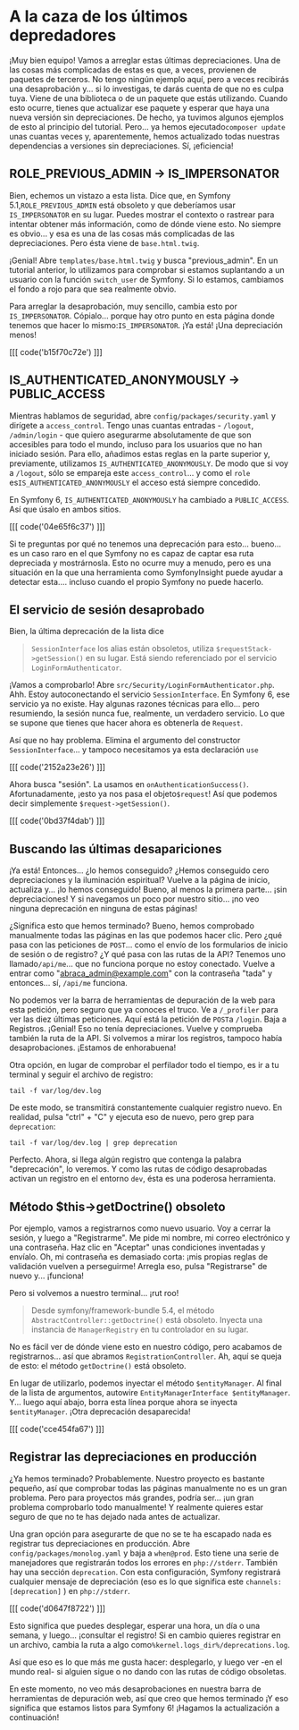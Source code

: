 # A la caza de los últimos depredadores

¡Muy bien equipo! Vamos a arreglar estas últimas depreciaciones. Una de las cosas más complicadas de estas es que, a veces, provienen de paquetes de terceros. No tengo ningún ejemplo aquí, pero a veces recibirás una desaprobación y... si lo investigas, te darás cuenta de que no es culpa tuya. Viene de una biblioteca o de un paquete que estás utilizando. Cuando esto ocurre, tienes que actualizar ese paquete y esperar que haya una nueva versión sin depreciaciones. De hecho, ya tuvimos algunos ejemplos de esto al principio del tutorial. Pero... ya hemos ejecutado`composer update` unas cuantas veces y, aparentemente, hemos actualizado todas nuestras dependencias a versiones sin depreciaciones. Sí, ¡eficiencia!

## ROLE_PREVIOUS_ADMIN -> IS_IMPERSONATOR

Bien, echemos un vistazo a esta lista. Dice que, en Symfony 5.1,`ROLE_PREVIOUS_ADMIN` está obsoleto y que deberíamos usar `IS_IMPERSONATOR` en su lugar. Puedes mostrar el contexto o rastrear para intentar obtener más información, como de dónde viene esto. No siempre es obvio... y esa es una de las cosas más complicadas de las depreciaciones. Pero ésta viene de `base.html.twig`.

¡Genial! Abre `templates/base.html.twig` y busca "previous_admin". En un tutorial anterior, lo utilizamos para comprobar si estamos suplantando a un usuario con la función `switch_user` de Symfony. Si lo estamos, cambiamos el fondo a rojo para que sea realmente obvio.

Para arreglar la desaprobación, muy sencillo, cambia esto por `IS_IMPERSONATOR`. Cópialo... porque hay otro punto en esta página donde tenemos que hacer lo mismo:`IS_IMPERSONATOR`. ¡Ya está! ¡Una depreciación menos!

[[[ code('b15f70c72e') ]]]

## IS_AUTHENTICATED_ANONYMOUSLY -> PUBLIC_ACCESS

Mientras hablamos de seguridad, abre `config/packages/security.yaml` y dirígete a `access_control`. Tengo unas cuantas entradas - `/logout`, `/admin/login` - que quiero asegurarme absolutamente de que son accesibles para todo el mundo, incluso para los usuarios que no han iniciado sesión. Para ello, añadimos estas reglas en la parte superior y, previamente, utilizamos `IS_AUTHENTICATED_ANONYMOUSLY`. De modo que si voy a `/logout`, sólo se empareja este `access_control`... y como el `role` es`IS_AUTHENTICATED_ANONYMOUSLY` el acceso está siempre concedido.

En Symfony 6, `IS_AUTHENTICATED_ANONYMOUSLY` ha cambiado a `PUBLIC_ACCESS`. Así que úsalo en ambos sitios.

[[[ code('04e65f6c37') ]]]

Si te preguntas por qué no tenemos una deprecación para esto... bueno... es un caso raro en el que Symfony no es capaz de captar esa ruta depreciada y mostrárnosla. Esto no ocurre muy a menudo, pero es una situación en la que una herramienta como SymfonyInsight puede ayudar a detectar esta.... incluso cuando el propio Symfony no puede hacerlo.

## El servicio de sesión desaprobado

Bien, la última deprecación de la lista dice

> `SessionInterface` los alias están obsoletos, utiliza `$requestStack->getSession()`
> en su lugar. Está siendo referenciado por el servicio `LoginFormAuthenticator`.

¡Vamos a comprobarlo! Abre `src/Security/LoginFormAuthenticator.php`. Ahh. Estoy autoconectando el servicio `SessionInterface`. En Symfony 6, ese servicio ya no existe. Hay algunas razones técnicas para ello... pero resumiendo, la sesión nunca fue, realmente, un verdadero servicio. Lo que se supone que tienes que hacer ahora es obtenerla de `Request`.

Así que no hay problema. Elimina el argumento del constructor `SessionInterface`... y tampoco necesitamos ya esta declaración `use` 

[[[ code('2152a23e26') ]]]

Ahora busca "sesión". La usamos en `onAuthenticationSuccess()`. 
Afortunadamente, ¡esto ya nos pasa el objeto`$request`! 
Así que podemos decir simplemente `$request->getSession()`.

[[[ code('0bd37f4dab') ]]]

## Buscando las últimas desapariciones

¡Ya está! Entonces... ¿lo hemos conseguido? ¿Hemos conseguido cero depreciaciones y la iluminación espiritual? Vuelve a la página de inicio, actualiza y... ¡lo hemos conseguido! Bueno, al menos la primera parte... ¡sin depreciaciones! Y si navegamos un poco por nuestro sitio... ¡no veo ninguna deprecación en ninguna de estas páginas!

¿Significa esto que hemos terminado? Bueno, hemos comprobado manualmente todas las páginas en las que podemos hacer clic. Pero ¿qué pasa con las peticiones de `POST`... como el envío de los formularios de inicio de sesión o de registro? ¿Y qué pasa con las rutas de la API? Tenemos uno llamado`/api/me`... que no funciona porque no estoy conectado. Vuelve a entrar como "abraca_admin@example.com" con la contraseña "tada" y entonces... sí, `/api/me` funciona.

No podemos ver la barra de herramientas de depuración de la web para esta petición, pero seguro que ya conoces el truco. Ve a `/_profiler` para ver las diez últimas peticiones. Aquí está la petición de `POST`a `/login`. Baja a Registros. ¡Genial! Eso no tenía depreciaciones. Vuelve y comprueba también la ruta de la API. Si volvemos a mirar los registros, tampoco había desaprobaciones. ¡Estamos de enhorabuena!

Otra opción, en lugar de comprobar el perfilador todo el tiempo, es ir a tu terminal y seguir el archivo de registro:

```terminal
tail -f var/log/dev.log
```

De este modo, se transmitirá constantemente cualquier registro nuevo. En realidad, pulsa "ctrl" + "C" y ejecuta eso de nuevo, pero grep para `deprecation`:

```terminal-silent
tail -f var/log/dev.log | grep deprecation
```

Perfecto. Ahora, si llega algún registro que contenga la palabra "deprecación", lo veremos. Y como las rutas de código desaprobadas activan un registro en el entorno `dev`, ésta es una poderosa herramienta.

## Método $this->getDoctrine() obsoleto

Por ejemplo, vamos a registrarnos como nuevo usuario. Voy a cerrar la sesión, y luego a "Registrarme". Me pide mi nombre, mi correo electrónico y una contraseña. Haz clic en "Aceptar" unas condiciones inventadas y envíalo. Oh, mi contraseña es demasiado corta: ¡mis propias reglas de validación vuelven a perseguirme! Arregla eso, pulsa "Registrarse" de nuevo y... ¡funciona!

Pero si volvemos a nuestro terminal... ¡rut roo!

> Desde symfony/framework-bundle 5.4, el método `AbstractController::getDoctrine()`
> está obsoleto. Inyecta una instancia de `ManagerRegistry` en tu controlador en su lugar.

No es fácil ver de dónde viene esto en nuestro código, pero acabamos de registrarnos... así que abramos `RegistrationController`. Ah, aquí se queja de esto: el método `getDoctrine()` está obsoleto.

En lugar de utilizarlo, podemos inyectar el método `$entityManager`. Al final de la lista de argumentos, autowire `EntityManagerInterface $entityManager`. Y... luego aquí abajo, borra esta línea porque ahora se inyecta `$entityManager`. ¡Otra deprecación desaparecida!

[[[ code('cce454fa67') ]]]

## Registrar las depreciaciones en producción

¿Ya hemos terminado? Probablemente. Nuestro proyecto es bastante pequeño, así que comprobar todas las páginas manualmente no es un gran problema. Pero para proyectos más grandes, podría ser... ¡un gran problema comprobarlo todo manualmente! Y realmente quieres estar seguro de que no te has dejado nada antes de actualizar.

Una gran opción para asegurarte de que no se te ha escapado nada es registrar tus depreciaciones en producción. Abre `config/packages/monolog.yaml` y baja a `when@prod`. Esto tiene una serie de manejadores que registrarán todos los errores en `php://stderr`. También hay una sección `deprecation`. Con esta configuración, Symfony registrará cualquier mensaje de depreciación (eso es lo que significa este `channels: [deprecation]` ) en `php://stderr`.

[[[ code('d0647f8722') ]]]

Esto significa que puedes desplegar, esperar una hora, un día o una semana, y luego... ¡consultar el registro! Si en cambio quieres registrar en un archivo, cambia la ruta a algo como`%kernel.logs_dir%/deprecations.log`.

Así que eso es lo que más me gusta hacer: desplegarlo, y luego ver -en el mundo real- si alguien sigue o no dando con las rutas de código obsoletas.

En este momento, no veo más desaprobaciones en nuestra barra de herramientas de depuración web, así que creo que hemos terminado ¡Y eso significa que estamos listos para Symfony 6! ¡Hagamos la actualización a continuación!
